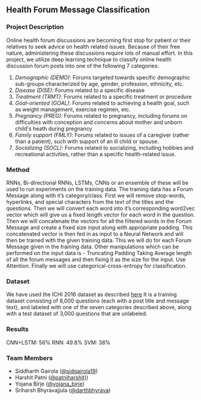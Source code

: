 ## Health Forum Message Classification

### Project Description

Online health forum discussions are becoming first stop for patient or their relatives to seek advice on health related issues. Because of their free nature, administering these discussions require lots of manual effort. In this project, we utilize deep learning technique to classify online health discussion forum posts into one of the following 7 categories:

1. *Demographic (DEMO)*: Forums targeted towards specific demographic sub-groups characterized by age, gender, profession, ethnicity, etc.
2. *Disease (DISE)*: Forums related to a specific disease
3. *Treatment (TRMT)*: Forums related to a specific treatment or procedure
4. *Goal-oriented (GOAL)*: Forums related to achieving a health goal, such as weight management, exercise regimen, etc.
5. *Pregnancy (PREG)*: Forums related to pregnancy, including forums on difficulties with conception and concerns about mother and unborn child's heath during pregnancy
6. *Family support (FMLY)*: Forums related to issues of a caregiver (rather than a patient), such with support of an ill child or spouse.
7. *Socializing (SOCL)*: Forums related to socializing, including hobbies and recreational activities, rather than a specific health-related issue.


### Method
RNNs, Bi-directional RNNs, LSTMs, CNNs or an ensemble of these will be used to run experiments on the training data. The training data has a Forum Message along with it’s category/class. First we will remove stop-words, hyperlinks, and special characters from the text of the titles and the questions. Then we will convert each word into it’s corresponding word2vec vector which will give us a fixed length vector for each word in the question. Then we will concatenate the vectors for all the filtered words in the Forum Message and create a fixed size input along with appropriate padding. This concatenated vector is then fed in as input to a Neural Network and will then be trained with the given training data. This we will do for each Forum Message given in the training data. 
Other manipulations which can be performed on the input data is - 
Truncating
Padding
Taking Average length of all the forum messages and then fixing it as the size for the input.
Use Attention.
Finally we will use categorical-cross-entropy for classification.

### Dataset 

We have used the ICHI 2016 dataset as described [here](http://www.ieee-ichi.org/healthcare_data_analytics_callenge.html)
It is a training dataset consisting of 8,000 questions (each with a post title and message text), and labeled with one of the seven categories described above, along with a test dataset of 3,000 questions that are unlabeled. 

### Results
CNN+LSTM: 56%
RNN: 49.8%
SVM: 38%


### Team Members
 - Siddharth Gairola ([@sidgairola19](https://github.com/sidgairo18))
 - Harshit Patni ([@patniharshit)](https://github.com/patniharshit))
 - Yojana Birje ([@yojana_birje](https://www.hackerrank.com/yojana_birje?hr_r=1))
 - Sriharsh Bhyravajjula ([@darthbhyrava](https://github.com/darthbhyrava))

